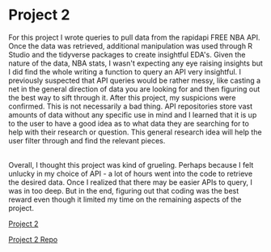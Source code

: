 # Project 2

For this project I wrote queries to pull data from the rapidapi FREE NBA API. Once the data was retrieved, additional manipulation was used through R Studio and the tidyverse packages to create insightful EDA's. Given the nature of the data, NBA stats, I wasn't expecting any eye raising insights but I did find the whole writing a function to query an API very insightful. I previously suspected that API queries would be rather messy, like casting a net in the general direction of data you are looking for and then figuring out the best way to sift through it. After this project, my suspicions were confirmed. This is not necessarily a bad thing. API repositories store vast amounts of data without any specific use in mind and I learned that it is up to the user to have a good idea as to what data they are searching for to help with their research or question. This general research idea will help the user filter through and find the relevant pieces.  
<br>

Overall, I thought this project was kind of grueling. Perhaps because I felt unlucky in my choice of API - a lot of hours went into the code to retrieve the desired data. Once I realized that there may be easier APIs to query, I was in too deep. But in the end, figuring out that coding was the best reward even though it limited my time on the remaining aspects of the project.

[Project 2](https://bphigg.github.io/Project_2/)

[Project 2 Repo](https://github.com/bphigg/Project_2)
